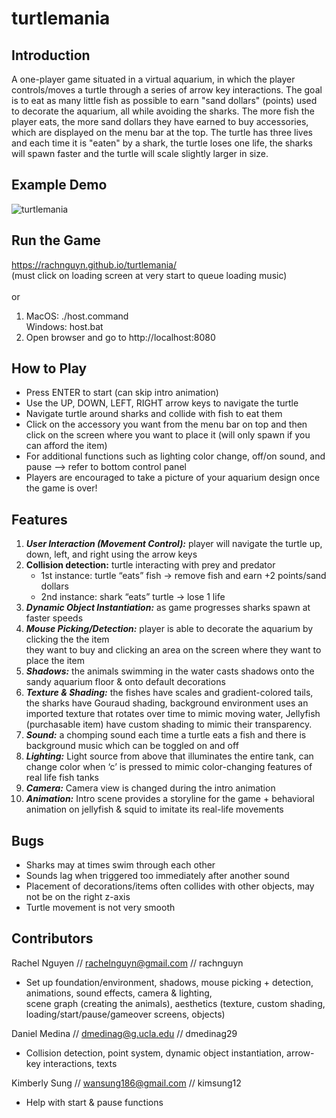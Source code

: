 # turtlemania

## Introduction	<br>

A one-player game situated in a virtual aquarium, in which the player controls/moves a turtle through a series of 
arrow key interactions. The goal is to eat as many little fish as possible to earn "sand dollars" (points) used to decorate the 
aquarium, all while avoiding the sharks. The more fish the player eats, the more sand dollars they have earned to buy accessories, 
which are displayed on the menu bar at the top. The turtle has three lives and each time it is "eaten" by a shark, the turtle 
loses one life, the sharks will spawn faster and the turtle will scale slightly larger in size.

## Example Demo
![turtlemania](https://user-images.githubusercontent.com/91295945/144671500-05bc6433-7d39-4bbf-98fc-81bb4638f63d.gif)

## Run the Game
https://rachnguyn.github.io/turtlemania/ <br> (must click on loading screen at very start to queue loading music) <br> <br>
or 
1) MacOS: ./host.command <br>
   Windows: host.bat <br>
2) Open browser and go to http://localhost:8080

## How to Play

- Press ENTER to start (can skip intro animation)
- Use the UP, DOWN, LEFT, RIGHT arrow keys to navigate the turtle
- Navigate turtle around sharks and collide with fish to eat them
- Click on the accessory you want from the menu bar on top and then click on the screen where you want to place it (will only spawn if you can afford the item)
- For additional functions such as lighting color change, off/on sound, and pause --> refer to bottom control panel 
- Players are encouraged to take a picture of your aquarium design once the game is over!
 
## Features

1) _**User Interaction (Movement Control):**_ player will navigate the turtle up, down, left, and right using the arrow keys
2) **Collision detection:** turtle interacting with prey and predator
   - 1st instance: turtle “eats” fish → remove fish and earn +2 points/sand dollars
   - 2nd instance: shark “eats” turtle → lose 1 life 
3) _**Dynamic Object Instantiation:**_ as game progresses sharks spawn at faster speeds 
4) _**Mouse Picking/Detection:**_ player is able to decorate the aquarium by clicking the the item <br>
   they want to buy and clicking an area on the screen where they want to place the item 
5) _**Shadows:**_ the animals swimming in the water casts shadows onto the sandy aquarium floor & onto default decorations 
6) _**Texture & Shading:**_ the fishes have scales and gradient-colored tails, the sharks have Gouraud shading, background environment 
uses an imported texture that rotates over time to mimic moving water, Jellyfish (purchasable item) have custom shading to mimic their transparency. 
7) _**Sound:**_ a chomping sound each time a turtle eats a fish and there is background music which can be toggled on and off
8) _**Lighting:**_ Light source from above that illuminates the entire tank, can change color when ‘c’ is pressed to mimic color-changing features of real life fish tanks
9) _**Camera:**_ Camera view is changed during the intro animation 
10) _**Animation:**_ Intro scene provides a storyline for the game + behavioral animation on jellyfish & squid to imitate its real-life movements

## Bugs
- Sharks may at times swim through each other 
- Sounds lag when triggered too immediately after another sound
- Placement of decorations/items often collides with other objects, may not be on the right z-axis  
- Turtle movement is not very smooth

## Contributors

Rachel Nguyen // rachelnguyn@gmail.com // rachnguyn 
- Set up foundation/environment, shadows, mouse picking + detection, animations, sound effects, camera & lighting, <br>
  scene graph (creating the animals), aesthetics (texture, custom shading, loading/start/pause/gameover screens, objects) 

Daniel Medina // dmedinag@g.ucla.edu // dmedinag29 
- Collision detection, point system, dynamic object instantiation, arrow-key interactions, texts

Kimberly Sung // wansung186@gmail.com // kimsung12
- Help with start & pause functions
